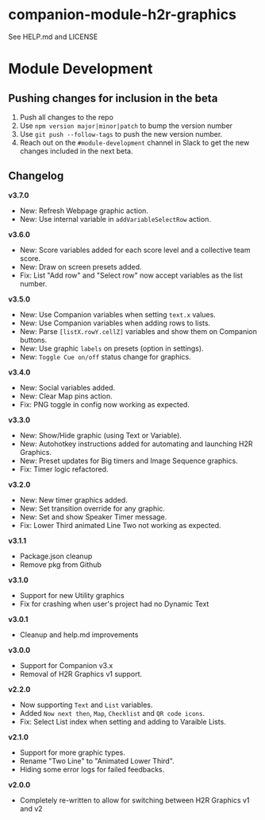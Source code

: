 # companion-module-h2r-graphics

See HELP.md and LICENSE

# Module Development

## Pushing changes for inclusion in the beta

1) Push all changes to the repo
2) Use `npm version major|minor|patch` to bump the version number
3) Use `git push --follow-tags` to push the new version number.
4) Reach out on the `#module-development` channel in Slack to get the new changes included in the next beta.

## Changelog

**v3.7.0**

- New: Refresh Webpage graphic action.
- New: Use internal variable in `addVariableSelectRow` action.

**v3.6.0**

- New: Score variables added for each score level and a collective team score.
- New: Draw on screen presets added.
- Fix: List "Add row" and "Select row" now accept variables as the list number.

**v3.5.0**

- New: Use Companion variables when setting `text.x` values.
- New: Use Companion variables when adding rows to lists.
- New: Parse `[listX.rowY.cellZ]` variables and show them on Companion buttons.
- New: Use graphic `labels` on presets (option in settings).
- New: `Toggle Cue on/off` status change for graphics.

**v3.4.0**

- New: Social variables added.
- New: Clear Map pins action.
- Fix: PNG toggle in config now working as expected.

**v3.3.0**

- New: Show/Hide graphic (using Text or Variable).
- New: Autohotkey instructions added for automating and launching H2R Graphics.
- New: Preset updates for Big timers and Image Sequence graphics.
- Fix: Timer logic refactored.

**v3.2.0**

- New: New timer graphics added.
- New: Set transition override for any graphic.
- New: Set and show Speaker Timer message.
- Fix: Lower Third animated Line Two not working as expected.

**v3.1.1**

- Package.json cleanup
- Remove pkg from Github

**v3.1.0**

- Support for new Utility graphics
- Fix for crashing when user's project had no Dynamic Text

**v3.0.1**

- Cleanup and help.md improvements

**v3.0.0**

- Support for Companion v3.x
- Removal of H2R Graphics v1 support.

**v2.2.0**

- Now supporting `Text` and `List` variables.
- Added `Now next then`, `Map`, `Checklist` and `QR code icons`.
- Fix: Select List index when setting and adding to Varaible Lists.

**v2.1.0**

- Support for more graphic types.
- Rename "Two Line" to "Animated Lower Third".
- Hiding some error logs for failed feedbacks.

**v2.0.0**

- Completely re-written to allow for switching between H2R Graphics v1 and v2
